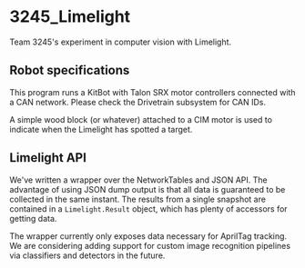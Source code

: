 # 3245_Limelight

Team 3245's experiment in computer vision with Limelight.

## Robot specifications

This program runs a KitBot with Talon SRX motor controllers connected with a CAN network. Please check the Drivetrain
subsystem for CAN IDs.

A simple wood block (or whatever) attached to a CIM motor is used to indicate when the Limelight has spotted a target.

## Limelight API

We've written a wrapper over the NetworkTables and JSON API. The advantage of using JSON dump output is that all
data is guaranteed to be collected in the same instant. The results from a single snapshot are contained in
a `Limelight.Result` object, which has plenty of accessors for getting data.

The wrapper currently only exposes data necessary for AprilTag tracking. We are considering adding support for custom
image recognition pipelines via classifiers and detectors in the future.
